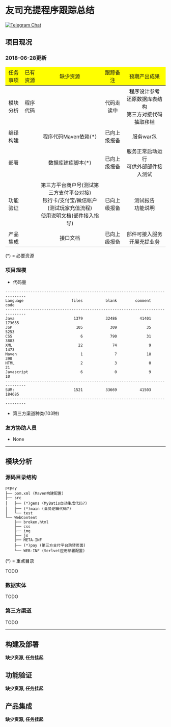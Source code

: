# 友司充提程序跟踪总结

[![Telegram Chat](https://cdn.rawgit.com/Patrolavia/telegram-badge/8fe3382b/chat.svg)](https://t.me/joinchat/EqTEwQ0QTWL0kbXYUoTbfA)

## 项目现况

### 2018-06-28更新

<table style="text-align:center;">
  <thead style="background-color:yellow">
    <tr>
      <td style="padding:5px;">任务事项</td>
      <td style="padding:5px;">已有资源</td>
      <td style="padding:5px;">缺少资源</td>
      <td style="padding:5px;">跟踪备注</td>
      <td style="padding:5px;">预期产出成果</td>
    </tr>
  </thead>
  <tbody>
    <tr>
      <td style="padding:5px;">模块分析</td>
      <td style="padding:5px;">程序代码</td>
      <td style="padding:5px;"></td>
      <td style="padding:5px;">代码走读中</td>
      <td style="padding:5px;">程序设计参考<br>还原数据库表结构<br>第三方对接代码抽取移植</td>
    </tr>
    <tr>
      <td style="padding:5px;">编译构建</td>
      <td style="padding:5px;"></td>
      <td style="padding:5px;">程序代码Maven依赖(*)</td>
      <td style="padding:5px;">已向上级报备</td>
      <td style="padding:5px;">服务war包</td>
    </tr>
    <tr>
      <td style="padding:5px;">部署</td>
      <td style="padding:5px;"></td>
      <td style="padding:5px;">数据库建库脚本(*)</td>
      <td style="padding:5px;">已向上级报备</td>
      <td style="padding:5px;">服务正常启动运行<br>可供外部部件接入测试</td>
    </tr>
    <tr>
      <td style="padding:5px;">功能验证</td>
      <td style="padding:5px;"></td>
      <td style="padding:5px;">第三方平台商户号(测试第三方支付平台对接)<br>银行卡/支付宝/微信帐户(测试玩家充值流程)<br>使用说明文档(部件接入指导)</td>
      <td style="padding:5px;">已向上级报备</td>
      <td style="padding:5px;">测试报告<br>功能说明</td>
    </tr>
    <tr>
      <td style="padding:5px;">产品集成</td>
      <td style="padding:5px;"></td>
      <td style="padding:5px;">接口文档</td>
      <td style="padding:5px;">已向上级报备</td>
      <td style="padding:5px;">部件可接入服务开展充提业务</td>
    </tr>
  </tbody>
</table>
<!---
    <tr>
      <td style="padding:5px;"></td>
      <td style="padding:5px;"></td>
      <td style="padding:5px;"></td>
      <td style="padding:5px;"></td>
      <td style="padding:5px;"></td>
    </tr>
--->
(*) = 必要资源

### 项目规模

* 代码量

```
-------------------------------------------------------------------------------
Language                     files          blank        comment           code
-------------------------------------------------------------------------------
Java                          1379          32486          41401         173655
JSP                            105            309             35           5253
CSS                              6            790             31           3883
XML                             22             74              9           1473
Maven                            1              7             18            390
HTML                             2              3              0             21
Javascript                       6              0              9             10
-------------------------------------------------------------------------------
SUM:                          1521          33669          41503         184685
-------------------------------------------------------------------------------
```

* 第三方渠道种类(103种)



### 友方协助人员

* None

---

## 模块分析

### 源码目录结构

```
pcpay
├── pom.xml (Maven构建配置)
├── src
│   ├── (*)gens (MyBatis自动生成代码?)
│   ├── (*)main (业务逻辑代码?)
│   └── test
└── WebContent
    ├── broken.html
    ├── css
    ├── img
    ├── js
    ├── META-INF
    ├── (*)pay (第三方支付平台跳转页面)
    └── WEB-INF (Serlvet应用部署配置)
```
(*) = 重点目录

TODO

### 数据实体

TODO

### 第三方渠道

TODO

---

## 构建及部署

**缺少资源, 任务挂起**

## 功能验证

**缺少资源, 任务挂起**

## 产品集成

**缺少资源, 任务挂起**


